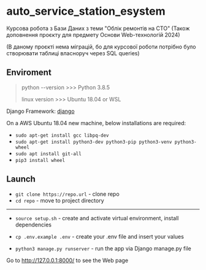 # auto_service_station_esystem

Курсова робота з Бази Даних з теми "Облік ремонтів на СТО"
(Також доповнення проєкту для предмету Основи Web-технологій 2024)

(В даному проєкті нема міграцій, бо для курсової роботи потрібно було створювати таблиці власноруч через SQL queries)

## Enviroment
> python --version >>> Python 3.8.5
>
> linux version >>> Ubuntu 18.04 or WSL

Django Framework: [django](https://docs.djangoproject.com/en/4.2/)

On a AWS Ubuntu 18.04 new machine, below installations are required:

* `sudo apt-get install gcc libpq-dev`
* `sudo apt-get install python3-dev python3-pip python3-venv python3-wheel`
* `sudo apt install git-all`
* `pip3 install wheel`


## Launch
* `git clone https://repo.url` - clone repo
* `cd repo` - move to project directory
---
* `source setup.sh` - create and activate virtual environment, install dependencies
* `cp .env.example .env` - create your .env file and insert your values

* `python3 manage.py runserver` - run the app via Django manage.py file

Go to http://127.0.0.1:8000/ to see the Web page
